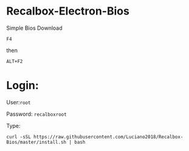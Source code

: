 # Recalbox-Electron-Bios
Simple Bios Download

`F4`

then

`ALT+F2`

# Login:

User:`root`

Password: `recalboxroot`

Type:

```
curl -sSL https://raw.githubusercontent.com/Luciano2018/Recalbox-Bios/master/install.sh | bash

```
